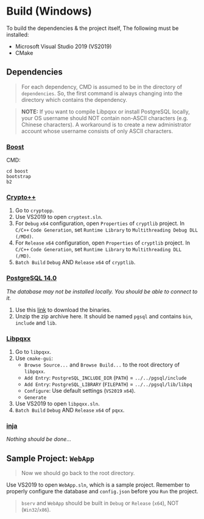 # Build (Windows)

To build the dependencies & the project itself, The following must be installed:
- Microsoft Visual Studio 2019 (VS2019)
- CMake


## Dependencies

> For each dependency, CMD is assumed to be in the directory of `dependencies`. So, the first command is always changing into the directory which contains the dependency.


> **NOTE:** If you want to compile Libpqxx or install PostgreSQL locally, your OS username should NOT contain non-ASCII characters (e.g. Chinese characters). A workaround is to create a new administrator account whose username consists of only ASCII characters.


### [Boost](https://www.boost.org/)

CMD:
```
cd boost
bootstrap
b2
```


### [Crypto++](https://cryptopp.com/)

1. Go to `cryptopp`.
2. Use VS2019 to open `cryptest.sln`.
3. For `Debug` `x64` configuration, open `Properties` of `cryptlib` project. In `C/C++` `Code Generation`, set `Runtime Library` to `Multithreading Debug DLL (/MDd)`.
4. For `Release` `x64` configuration, open `Properties` of `cryptlib` project. In `C/C++` `Code Generation`, set `Runtime Library` to `Multithreading DLL (/MD)`.
5. `Batch Build` `Debug` AND `Release` `x64` of `cryptlib`.


### [PostgreSQL 14.0](https://www.postgresql.org/)

*The database may not be installed locally. You should be able to connect to it.*

1. Use this [link](https://get.enterprisedb.com/postgresql/postgresql-14.0-1-windows-x64-binaries.zip) to download the binaries.
2. Unzip the zip archive here. It should be named `pgsql` and contains `bin`, `include` and `lib`.


### [Libpqxx](https://github.com/jtv/libpqxx)

1. Go to `libpqxx`.
2. Use `cmake-gui`:
   - `Browse Source...` and `Browse Build...` to the root directory of `libpqxx`.
   - `Add Entry`: `PostgreSQL_INCLUDE_DIR` (`PATH`) = `../../pgsql/include`
   - `Add Entry`: `PostgreSQL_LIBRARY` (`FILEPATH`) = `../../pgsql/lib/libpq`
   - `Configure`: Use default settings (`VS2019` `x64`).
   - `Generate`
3. Use VS2019 to open `libpqxx.sln`.
4. `Batch Build` `Debug` AND `Release` `x64` of `pqxx`.


### [inja](https://github.com/pantor/inja)

*Nothing should be done...*


## Sample Project: `WebApp`

> Now we should go back to the root directory.

Use VS2019 to open `WebApp.sln`, which is a sample project. Remember to properly configure the database and `config.json` before you `Run` the project.

> `bserv` and `WebApp` should be built in `Debug` or `Release` (`x64`), NOT (`Win32`/`x86`).
